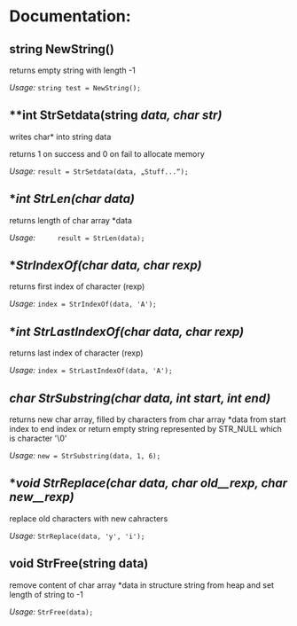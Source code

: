 Documentation:
==============

**string NewString()**
----------------------

returns empty string with length -1

*Usage:* 
		```
		string test = NewString();
		```

**int StrSetdata(string *data, char *str)**
----------------------------------------

writes char* into string data

returns 1 on success and 0 on fail to allocate memory

*Usage:* 
		```
		result = StrSetdata(data, „Stuff...“);
		```

**int StrLen(char *data)**
--------------------------

returns length of char array *data

*Usage:* 
		```		
		result = StrLen(data);
		```

**StrIndexOf(char *data, char rexp)**
-------------------------------------

returns first index of character (rexp)

*Usage:* 
		```
		index = StrIndexOf(data, 'A');
		```

**int StrLastIndexOf(char *data, char rexp)**
----------------------------------------

returns last index of character (rexp)

*Usage:* 
		```
		index = StrLastIndexOf(data, 'A');
		```

**char* StrSubstring(char *data, int start, int end)**
----------------------------------------

returns new char array, filled by characters from char array *data from start 
index to end index or return empty string represented by STR_NULL which is character '\0'

*Usage:* 
		```
		new = StrSubstring(data, 1, 6);
		```

**void StrReplace(char *data, char old__rexp, char new__rexp)**
----------------------------------------

   replace old characters with new cahracters

*Usage:* 
		```
		StrReplace(data, 'y', 'i');
		```

**void StrFree(string data)**
-----------------------------

remove content of char array *data in structure string from heap and set length of string to -1

*Usage:* 
		```
		StrFree(data);
		```           